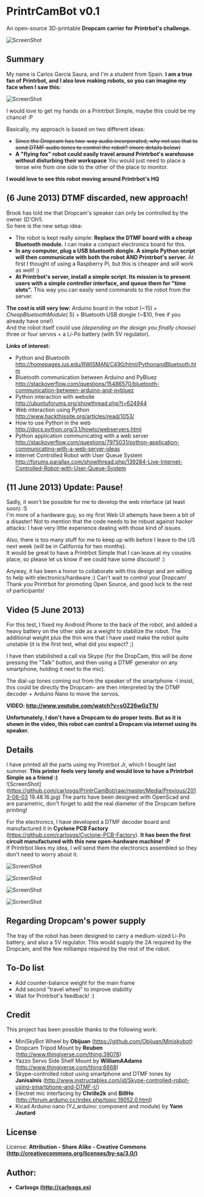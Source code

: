 PrintrCamBot v0.1  
============

An open-source 3D-printable **Dropcam carrier for Printrbot's challenge.**  

![ScreenShot](https://github.com/carlosgs/PrintrCamBot/raw/master/Media/robot.JPG)

Summary  
--
My name is Carlos García Saura, and I'm a student from Spain. **I am a true fan of Printrbot, and I also love making robots, so you can imagine my face when I saw this:**  

![ScreenShot](https://github.com/carlosgs/PrintrCamBot/raw/master/Media/Challenge/Tweet.png)

I would love to get my hands on a Printrbot Simple, maybe this could be my chance! :P  

Basically, my approach is based on two different ideas:  

- ~~Since the Dropcam has two-way audio incorporated, why not use that to send DTMF audio tones to control the robot? (more details below)~~  
- **A "flying fox" robot could easily travel around Printrbot's warehouse without disturbing their workspace** You would just need to place a tense wire from one side to the other of the place to monitor.  

**I would love to see this robot moving around Printrbot's HQ**  

(6 June 2013) DTMF discarded, new approach!  
--
Brook has told me that Dropcam's speaker can only be controlled by the owner (D'Oh!).  
So here is the new setup idea:  
- The robot is kept really simple: **Replace the DTMF board with a cheap Bluetooth module.** I can make a compact electronics board for this.
- **In any computer, plug a USB bluetooth dongle. A simple Python script will then communicate with both the robot AND Printrbot's server.** At first I thought of using a Raspberry Pi, but this is cheaper and will work as well! :)
- **At Printrbot's server, install a simple script. Its mission is to present users with a simple controller interface, and queue them for "time slots".** This way you can easily send commands to the robot from the server.

**The cost is still very low:** Arduino board in the robot (~15$) + Cheap Bluetooth Module (~$5) + Bluetooth USB dongle (~$10, free if you already have one!)  
And the robot itself could use *(depending on the design you finally choose)* three or four servos + a Li-Po battery (with 5V regulator).  

**Links of interest:**  
- Python and Bluetooth <http://homepages.ius.edu/RWISMAN/C490/html/PythonandBluetooth.htm>  
- Bluetooth communication between Arduino and PyBluez <http://stackoverflow.com/questions/15486570/bluetooth-communication-between-arduino-and-pybluez>  
- Python interaction with website <http://ubuntuforums.org/showthread.php?t=624944>  
- Web interaction using Python <http://www.hackthissite.org/articles/read/1053/>  
- How to use Python in the web <http://docs.python.org/3.1/howto/webservers.html>  
- Python application communicating with a web server <http://stackoverflow.com/questions/7975031/python-application-communicating-with-a-web-server-ideas>  
- Internet Controlled Robot with User Queue System <http://forums.parallax.com/showthread.php/139284-Live-Internet-Controlled-Robot-with-User-Queue-System>  

(11 June 2013) Update: Pause!  
--
Sadly, it won't be possible for me to develop the web interface (at least soon) :S  
I'm more of a hardware guy, so my first Web UI attempts have been a bit of a disaster! Not to mention that the code needs to be robust against hacker attacks: I have very little experience dealing with those kind of issues.  

Also, there is too many stuff for me to keep up with before I leave to the US next week (will be in California for two months).  
It would be great to have a Printrbot Simple that I can leave at my cousins place, so please let us know if we could have some discount! :)  

Anyway, it has been a honor to collaborate with this design and am willing to help with electronics/hardware :) Can't wait to control your Dropcam!  
Thank you Printrbot for promoting Open Source, and good luck to the rest of participants!  

Video (5 June 2013)  
--
For this test, I fixed my Android Phone to the back of the robot, and added a heavy battery on the other side as a weight to stabilize the robot.
The additional weight plus the thin wire that I have used make the robot quite unstable (it is the first test, what did you expect? ;)  

I have then stabilished a call via Skype (for the DropCam, this will be done pressing the "Talk" button, and then using a DTMF generator on any smartphone, holding it next to the mic).  

The dial-up tones coming out from the speaker of the smartphone -I insist, this could be directly the Dropcam- are then interpreted by the DTMF decoder + Arduino Nano to move the servos.

**VIDEO: <http://www.youtube.com/watch?v=sOZ26wGzT1U>**

**Unfortunately, I don't have a Dropcam to do proper tests. But as it is shown in the video, this robot can control a Dropcam via internet using its speaker.**

Details  
--
I have printed all the parts using my Printrbot Jr, which I bought last summer. **This printer feels very lonely and would love to have a Printrbot Simple as a friend :)**  
![ScreenShot](https://github.com/carlosgs/PrintrCamBot/raw/master/Media/Previous/2013-06-03 19.48.16.jpg)
The parts have been designed with OpenScad and are parametric, don't forget to add the real diameter of the Dropcam before printing!  

For the electronics, I have developed a DTMF decoder board and manufactured it in **Cyclone PCB Factory** (<https://github.com/carlosgs/Cyclone-PCB-Factory>). **It has been the first circuit manufactured with this new open-hardware machine! :P**  
If Printrbot likes my idea, I will send them the electronics assembled so they don't need to worry about it.

![ScreenShot](https://github.com/carlosgs/PrintrCamBot/raw/master/Electronics/DTMF-Decoder/ManufactureProcess/2013-06-04%2021.59.21.jpg)

![ScreenShot](https://github.com/carlosgs/PrintrCamBot/raw/master/Electronics/DTMF-Decoder/ManufactureProcess/2013-06-05%2017.26.01.jpg)

![ScreenShot](https://github.com/carlosgs/PrintrCamBot/raw/master/Electronics/DTMF-Decoder/ManufactureProcess/2013-06-05%2018.31.30.jpg)

![ScreenShot](https://github.com/carlosgs/PrintrCamBot/raw/master/Electronics/DTMF-Decoder/ManufactureProcess/2013-06-05%2019.35.06.jpg)

Regarding Dropcam's power supply
--
The tray of the robot has been designed to carry a medium-sized Li-Po battery, and also a 5V regulator. This would supply the 2A required by the Dropcam, and the few milliamps required by the rest of the robot.

To-Do list
--
- Add counter-balance weight for the main frame
- Add second "travel wheel" to improve stability
- Wait for Printrbot's feedback! :)

Credit  
--
This project has been possible thanks to the following work:
- MiniSkyBot Wheel by **Obijuan** (<https://github.com/Obijuan/Miniskybot>)  
- Dropcam Tripod Mount by **Reuben** (<http://www.thingiverse.com/thing:39078>)  
- Yazzo Servo Side Shelf Mount by **WilliamAAdams** (<http://www.thingiverse.com/thing:6668>)  
- Skype-controlled robot using smartphone and DTMF tones by **Janisalnis** (<http://www.instructables.com/id/Skype-controlled-robot-using-smartphone-and-DTMF-t/>)  
- Electret mic interfacing by **Chrille2k** and **BillHo** (<http://forum.arduino.cc/index.php/topic,19052.0.html>)  
- Kicad Arduino nano (YJ_arduino: component and module) by **Yann Jautard**  

License  
--
License: **Attribution - Share Alike - Creative Commons (<http://creativecommons.org/licenses/by-sa/3.0/>)**  

Author:  
--
- **Carlosgs (<http://carlosgs.es>)**

